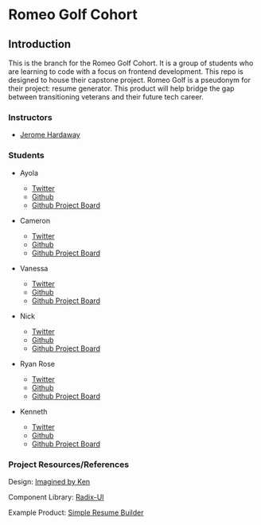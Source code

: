 # Romeo Golf Cohort

## Introduction

This is the branch for the Romeo Golf Cohort. It is a group of students who are learning to code with a focus on frontend development. This repo is designed to house their capstone project. Romeo Golf is a pseudonym for their project: resume generator. This product will help bridge the gap between transitioning veterans and their future tech career.

### Instructors

- [Jerome Hardaway](https://www.twitter.com/jeromehardaway)

### Students

- Ayola
  - [Twitter](https://twitter.com/ayola_uyaphi)
  - [Github](https://github.com/AyolaM)
  - [Github Project Board](https://github.com/users/AyolaM/projects/1)
  
- Cameron
  - [Twitter](https://twitter.com/Agohige_Tech)
  - [Github](https://github.com/cameron-porter)
  - [Github Project Board](https://github.com/users/cameron-porter/projects/1)
  
- Vanessa
  - [Twitter](https://twitter.com/VWithun)
  - [Github](https://github.com/iNeso1984)
  - [Github Project Board](https://github.com/users/iNeso1984/projects/1)
  
- Nick
  - [Twitter](https://twitter.com/instagrumguy) 
  - [Github](https://github.com/Takomane)
  - [Github Project Board](https://github.com/users/Takomane/projects/1)
  
- Ryan Rose
  - [Twitter](https://twitter.com/RyanRos79331176)
  - [Github](https://github.com/rmrose78)
  - [Github Project Board](https://github.com/users/rmrose78/projects/1)
  
- Kenneth
  - [Twitter](https://www.twitter.com/mrdebonairfox)
  - [Github](https://www.github.com/kbrandon19)
  - [Github Project Board](https://github.com/users/kbrandon19/projects/1)

### Project Resources/References

Design: [Imagined by Ken](https://www.figma.com/file/fkgLoyfCUBbHTDOEMlOZFT/VWC-Resume-Builder?node-id=2%3A40)

Component Library: [Radix-UI](https://www.radix-ui.com/docs/primitives/overview/introduction)

Example Product: [Simple Resume Builder](https://resume-builder.techomoro.com)
